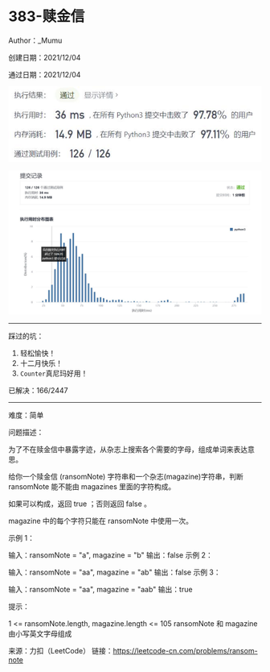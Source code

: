 # 383-赎金信

Author：_Mumu

创建日期：2021/12/04

通过日期：2021/12/04

![](./通过截图2.jpg)

![](./通过截图1.jpg)

*****

踩过的坑：

1. 轻松愉快！
2. 十二月快乐！
3. `Counter`真尼玛好用！

已解决：166/2447

*****

难度：简单

问题描述：

为了不在赎金信中暴露字迹，从杂志上搜索各个需要的字母，组成单词来表达意思。

给你一个赎金信 (ransomNote) 字符串和一个杂志(magazine)字符串，判断 ransomNote 能不能由 magazines 里面的字符构成。

如果可以构成，返回 true ；否则返回 false 。

magazine 中的每个字符只能在 ransomNote 中使用一次。

 

示例 1：

输入：ransomNote = "a", magazine = "b"
输出：false
示例 2：

输入：ransomNote = "aa", magazine = "ab"
输出：false
示例 3：

输入：ransomNote = "aa", magazine = "aab"
输出：true


提示：

1 <= ransomNote.length, magazine.length <= 105
ransomNote 和 magazine 由小写英文字母组成

来源：力扣（LeetCode）
链接：https://leetcode-cn.com/problems/ransom-note
